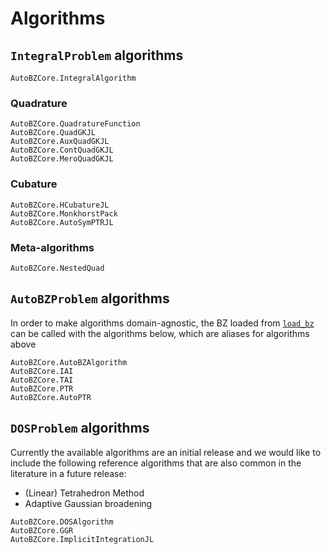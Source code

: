 # Algorithms

## `IntegralProblem` algorithms

```@docs
AutoBZCore.IntegralAlgorithm
```

### Quadrature

```@docs
AutoBZCore.QuadratureFunction
AutoBZCore.QuadGKJL
AutoBZCore.AuxQuadGKJL
AutoBZCore.ContQuadGKJL
AutoBZCore.MeroQuadGKJL
```

### Cubature

```@docs
AutoBZCore.HCubatureJL
AutoBZCore.MonkhorstPack
AutoBZCore.AutoSymPTRJL
```

### Meta-algorithms

```@docs
AutoBZCore.NestedQuad
```

## `AutoBZProblem` algorithms

In order to make algorithms domain-agnostic, the BZ loaded from
[`load_bz`](@ref) can be called with the algorithms below, which are aliases
for algorithms above

```@docs
AutoBZCore.AutoBZAlgorithm
AutoBZCore.IAI
AutoBZCore.TAI
AutoBZCore.PTR
AutoBZCore.AutoPTR
```

## `DOSProblem` algorithms

Currently the available algorithms are an initial release and we would like to include
the following reference algorithms that are also common in the literature in a future release:
- (Linear) Tetrahedron Method
- Adaptive Gaussian broadening

```@docs
AutoBZCore.DOSAlgorithm
AutoBZCore.GGR
AutoBZCore.ImplicitIntegrationJL
```
